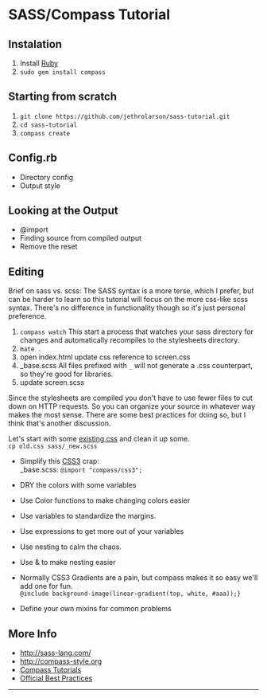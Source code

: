 SASS/Compass Tutorial
=====================

Instalation
-----------
1. Install [Ruby](http://www.ruby-lang.org/en/downloads/)
2. `sudo gem install compass`

Starting from scratch
---------------------
1. `git clone https://github.com/jethrolarson/sass-tutorial.git`
2. `cd sass-tutorial`
3. `compass create`

Config.rb
----------
* Directory config
* Output style

Looking at the Output
---------------------
* @import
* Finding source from compiled output
* Remove the reset

Editing
---------
Brief on sass vs. scss: The SASS syntax is a more terse, which I prefer, but can be harder to learn so this tutorial will focus on the more css-like scss syntax. There's no difference in functionality though so it's just personal preference.

1. `compass watch`
   This start a process that watches your sass directory for changes and automatically recompiles to the stylesheets directory.
2. `mate .`
3. open index.html
   update css reference to screen.css
4. _base.scss
   All files prefixed with `_` will not generate a .css counterpart, so they're good for libraries. 
5. update screen.scss

Since the stylesheets are compiled you don't have to use fewer files to cut down on HTTP requests. So you can organize your source in whatever way makes the most sense. There are some best practices for doing so, but I think that's another discussion.

Let's start with some [existing css](old.css) and clean it up some.  
`cp old.css sass/_new.scss`

* Simplify this [CSS3][css3-docs] crap:  
  _base.scss: `@import "compass/css3";`

* DRY the colors with some variables
* Use Color functions to make changing colors easier

* Use variables to standardize the margins.
* Use expressions to get more out of your variables

* Use nesting to calm the chaos.
* Use & to make nesting easier

* Normally CSS3 Gradients are a pain, but compass makes it so easy we'll add one for fun.  
  `@include background-image(linear-gradient(top, white, #aaa));}`

* Define your own mixins for common problems

More Info
--------------
* <http://sass-lang.com/>
* <http://compass-style.org>
* [Compass Tutorials](http://compass-style.org/help/tutorials/)
* [Official Best Practices][compass-practices]

---

[css3-docs]: http://compass-style.org/reference/compass/css3/
[compass-practices]: http://compass-style.org/help/tutorials/best_practices/

